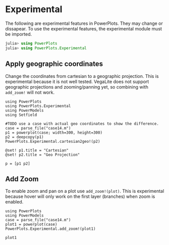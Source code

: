 # Experimental

The following are experimental features in PowerPlots.  They may change or dissapear. To use the experimental features, the experimental module must be imported.

```julia
julia> using PowerPlots
julia> using PowerPlots.Experimental
```

## Apply geographic coordinates
Change the coordinates from cartesian to a geographic projection. This is experimental because it is not well tested.
VegaLite does not support geographic projections and zooming/panning yet, so combining with `add_zoom!` will not work.

```@example
using PowerPlots
using PowerPlots.Experimental
using PowerModels
using Setfield

#TODO use a case with actual geo coordinates to show the difference.
case = parse_file("case14.m")
p1 = powerplot(case; width=300, height=300)
p2 = deepcopy(p1)
PowerPlots.Experimental.cartesian2geo!(p2)

@set! p1.title = "Cartesian"
@set! p2.title = "Geo Projection"

p = [p1 p2]

```

## Add Zoom
To enable zoom and pan on a plot use `add_zoom!(plot)`.  This is experimental because hover will only work on the first layer (branches) when zoom is enabled.

```@example
using PowerPlots
using PowerModels
case = parse_file("case14.m")
plot1 = powerplot(case)
PowerPlots.Experimental.add_zoom!(plot1)

plot1
```
